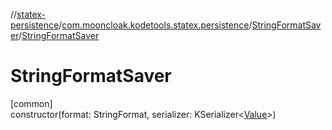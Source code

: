 //[statex-persistence](../../../index.md)/[com.mooncloak.kodetools.statex.persistence](../index.md)/[StringFormatSaver](index.md)/[StringFormatSaver](-string-format-saver.md)

# StringFormatSaver

[common]\
constructor(format: StringFormat, serializer: KSerializer&lt;[Value](index.md)&gt;)
